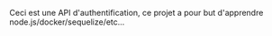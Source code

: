 Ceci est une API d'authentification, ce projet a pour but d'apprendre node.js/docker/sequelize/etc...
